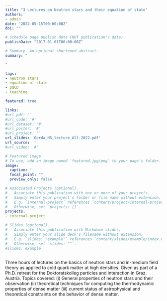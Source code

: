 ```yaml
---
title: "3 Lectures on Neutron stars and their equation of state"
authors:
- admin
date: "2022-05-15T00:00:00Z"
doi: ""

# Schedule page publish date (NOT publication's date).
publishDate: "2017-01-01T00:00:00Z"

# Summary. An optional shortened abstract.
summary: "

"

tags:
- neutron stars
- equation of state
- pQCD
- teaching

featured: true

links:
#url_pdf: ''
#url_code: '#'
#url_dataset: '#'
#url_poster: '#'
#url_project: ''
url_slides: 'Gorda_NS_lecture_All-2022.pdf'
url_source: ''
#url_video: '#'

# Featured image
# To use, add an image named `featured.jpg/png` to your page's folder. 
image:
  caption: ''
  focal_point: ""
  preview_only: false

# Associated Projects (optional).
#   Associate this publication with one or more of your projects.
#   Simply enter your project's folder or file name without extension.
#   E.g. `internal-project` references `content/project/internal-project/index.md`.
#   Otherwise, set `projects: []`.
projects:
- internal-project

# Slides (optional).
#   Associate this publication with Markdown slides.
#   Simply enter your slide deck's filename without extension.
#   E.g. `slides: "example"` references `content/slides/example/index.md`.
#   Otherwise, set `slides: ""`.
#slides: example
---
```


Three hours of lectures on the basics of neutron stars and in-medium field theory as applied to cold quark matter at high densities. Given as part of a Ph.D. retreat for the Doktoratskolleg particles and interaction in Graz, Austria. Topics covered: (i) General properties of neutron stars and their observation (ii) theoretical techniques for computing the thermodynamic properties of dense matter (iii) current status of astrophysical and theoretical constraints on the behavior of dense matter.